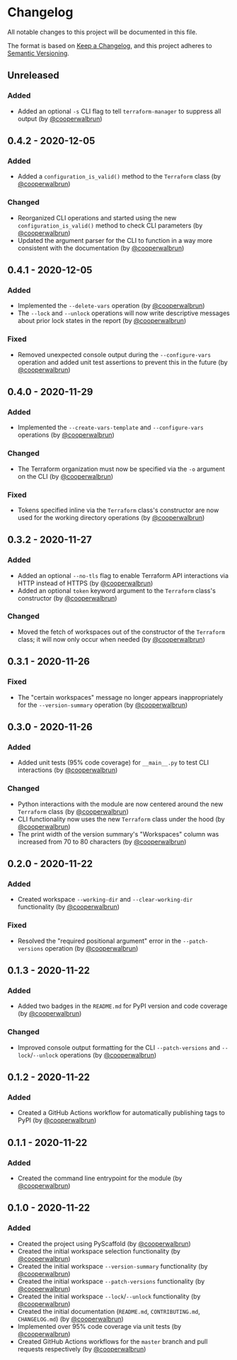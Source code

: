 # Changelog

All notable changes to this project will be documented in this file.

The format is based on [Keep a Changelog](https://keepachangelog.com/en/1.0.0/),
and this project adheres to [Semantic Versioning](https://semver.org/spec/v2.0.0.html).

## Unreleased

### Added

* Added an optional `-s` CLI flag to tell `terraform-manager` to suppress all output (by [@cooperwalbrun](https://github.com/cooperwalbrun))

## 0.4.2 - 2020-12-05

### Added

* Added a `configuration_is_valid()` method to the `Terraform` class (by [@cooperwalbrun](https://github.com/cooperwalbrun))

### Changed

* Reorganized CLI operations and started using the new `configuration_is_valid()` method to check CLI parameters (by [@cooperwalbrun](https://github.com/cooperwalbrun))
* Updated the argument parser for the CLI to function in a way more consistent with the documentation (by [@cooperwalbrun](https://github.com/cooperwalbrun))

## 0.4.1 - 2020-12-05

### Added

* Implemented the `--delete-vars` operation (by [@cooperwalbrun](https://github.com/cooperwalbrun))
* The `--lock` and `--unlock` operations will now write descriptive messages about prior lock states in the report (by [@cooperwalbrun](https://github.com/cooperwalbrun))

### Fixed

* Removed unexpected console output during the `--configure-vars` operation and added unit test assertions to prevent this in the future (by [@cooperwalbrun](https://github.com/cooperwalbrun))

## 0.4.0 - 2020-11-29

### Added

* Implemented the `--create-vars-template` and `--configure-vars` operations (by [@cooperwalbrun](https://github.com/cooperwalbrun))

### Changed

* The Terraform organization must now be specified via the `-o` argument on the CLI (by [@cooperwalbrun](https://github.com/cooperwalbrun))

### Fixed

* Tokens specified inline via the `Terraform` class's constructor are now used for the working directory operations (by [@cooperwalbrun](https://github.com/cooperwalbrun))

## 0.3.2 - 2020-11-27

### Added

* Added an optional `--no-tls` flag to enable Terraform API interactions via HTTP instead of HTTPS (by [@cooperwalbrun](https://github.com/cooperwalbrun))
* Added an optional `token` keyword argument to the `Terraform` class's constructor (by [@cooperwalbrun](https://github.com/cooperwalbrun))

### Changed

* Moved the fetch of workspaces out of the constructor of the `Terraform` class; it will now only occur when needed (by [@cooperwalbrun](https://github.com/cooperwalbrun))

## 0.3.1 - 2020-11-26

### Fixed

* The "certain workspaces" message no longer appears inappropriately for the `--version-summary` operation (by [@cooperwalbrun](https://github.com/cooperwalbrun))

## 0.3.0 - 2020-11-26

### Added

* Added unit tests (95% code coverage) for `__main__.py` to test CLI interactions (by [@cooperwalbrun](https://github.com/cooperwalbrun))

### Changed

* Python interactions with the module are now centered around the new `Terraform` class (by [@cooperwalbrun](https://github.com/cooperwalbrun))
* CLI functionality now uses the new `Terraform` class under the hood (by [@cooperwalbrun](https://github.com/cooperwalbrun))
* The print width of the version summary's "Workspaces" column was increased from 70 to 80 characters (by [@cooperwalbrun](https://github.com/cooperwalbrun))

## 0.2.0 - 2020-11-22

### Added

* Created workspace `--working-dir` and `--clear-working-dir` functionality (by [@cooperwalbrun](https://github.com/cooperwalbrun))

### Fixed

* Resolved the "required positional argument" error in the `--patch-versions` operation (by [@cooperwalbrun](https://github.com/cooperwalbrun))

## 0.1.3 - 2020-11-22

### Added

* Added two badges in the `README.md` for PyPI version and code coverage (by [@cooperwalbrun](https://github.com/cooperwalbrun))

### Changed

* Improved console output formatting for the CLI `--patch-versions` and `--lock`/`--unlock` operations (by [@cooperwalbrun](https://github.com/cooperwalbrun))

## 0.1.2 - 2020-11-22

### Added

* Created a GitHub Actions workflow for automatically publishing tags to PyPI (by [@cooperwalbrun](https://github.com/cooperwalbrun))

## 0.1.1 - 2020-11-22

### Added

* Created the command line entrypoint for the module (by [@cooperwalbrun](https://github.com/cooperwalbrun))

## 0.1.0 - 2020-11-22

### Added

* Created the project using PyScaffold (by [@cooperwalbrun](https://github.com/cooperwalbrun))
* Created the initial workspace selection functionality (by [@cooperwalbrun](https://github.com/cooperwalbrun))
* Created the initial workspace `--version-summary` functionality (by [@cooperwalbrun](https://github.com/cooperwalbrun))
* Created the initial workspace `--patch-versions` functionality (by [@cooperwalbrun](https://github.com/cooperwalbrun))
* Created the initial workspace `--lock`/`--unlock` functionality (by [@cooperwalbrun](https://github.com/cooperwalbrun))
* Created the initial documentation (`README.md`, `CONTRIBUTING.md`, `CHANGELOG.md`) (by [@cooperwalbrun](https://github.com/cooperwalbrun))
* Implemented over 95% code coverage via unit tests (by [@cooperwalbrun](https://github.com/cooperwalbrun))
* Created GitHub Actions workflows for the `master` branch and pull requests respectively (by [@cooperwalbrun](https://github.com/cooperwalbrun))



